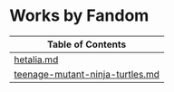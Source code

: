 # Works by Fandom

<table><thead><tr><th data-type="content-ref">Table of Contents</th></tr></thead><tbody><tr><td><a href="hetalia.md">hetalia.md</a></td></tr><tr><td><a href="teenage-mutant-ninja-turtles.md">teenage-mutant-ninja-turtles.md</a></td></tr></tbody></table>
